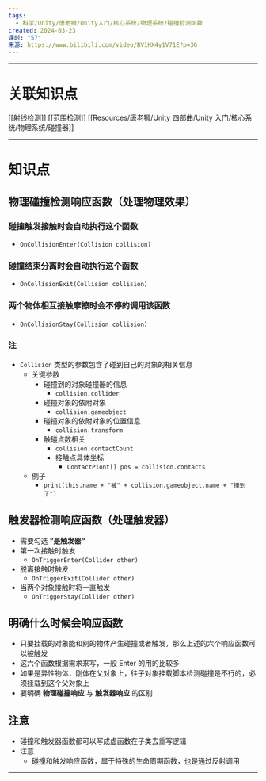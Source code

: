 ```yaml
---
tags:
  - 科学/Unity/唐老狮/Unity入门/核心系统/物理系统/碰撞检测函数
created: 2024-03-23
课时: "57"
来源: https://www.bilibili.com/video/BV1HX4y1V71E?p=36
---
```


---
# 关联知识点

[[射线检测]] [[范围检测]]  [[Resources/唐老狮/Unity 四部曲/Unity 入门/核心系统/物理系统/碰撞器]]

---
# 知识点

## 物理碰撞检测响应函数（处理物理效果）

### 碰撞触发接触时会自动执行这个函数

- `OnCollisionEnter(Collision collision)`
### 碰撞结束分离时会自动执行这个函数

- `OnCollisionExit(Collision collision)`
### 两个物体相互接触摩擦时会不停的调用该函数

- `OnCollisionStay(Collision collision)`
### 注

- `Collision` 类型的参数包含了碰到自己的对象的相关信息
	- 关键参数
		- 碰撞到的对象碰撞器的信息
			- `collision.collider`
		- 碰撞对象的依附对象
			- `collision.gameobject`
		- 碰撞对象的依附对象的位置信息
			- `collision.transform`
		- 触碰点数相关
			- `collision.contactCount`
			- 接触点具体坐标
				- `ContactPiont[] pos = collision.contacts`
	- 例子
		- `print(this.name + "被" + collision.gameobject.name + "撞到了")`
## 触发器检测响应函数（处理触发器）
- 需要勾选 **”是触发器“**
- 第一次接触时触发
	- `OnTriggerEnter(Collider other)`
- 脱离接触时触发
	- `OnTriggerExit(Collider other)`
- 当两个对象接触时将一直触发
	- `OnTriggerStay(Collider other)`
## 明确什么时候会响应函数
- 只要挂载的对象能和别的物体产生碰撞或者触发，那么上述的六个响应函数可以被触发
- 这六个函数根据需求来写，一般 Enter 的用的比较多
- 如果是异性物体，刚体在父对象上，往子对象挂载脚本检测碰撞是不行的，必须挂载到这个父对象上
- 要明确 **物理碰撞响应** 与 **触发器响应** 的区别

## 注意

- 碰撞和触发器函数都可以写成虚函数在子类去重写逻辑
- 注意
	- 碰撞和触发响应函数，属于特殊的生命周期函数，也是通过反射调用

---
